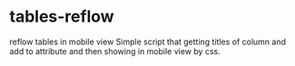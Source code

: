 # tables-reflow
reflow tables in mobile view
Simple script that getting <th> titles of column and add to <td> attribute and then showing in mobile view by css.
